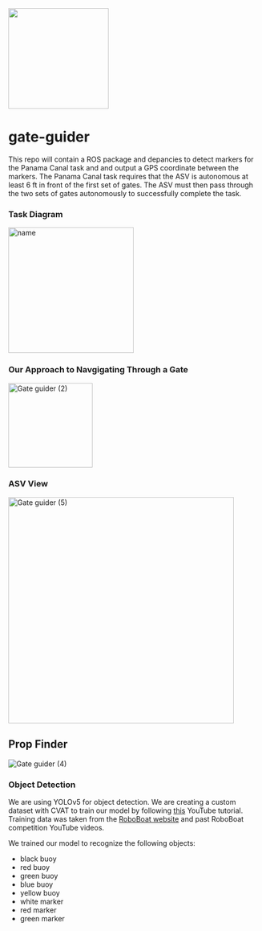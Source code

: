<img src="https://user-images.githubusercontent.com/92492605/201941889-f4a18508-506d-4b2e-bd12-ac9e4553c2b9.png" width="200" height="200" />

# gate-guider

This repo will contain a ROS package and depancies to detect markers for the Panama Canal task and and output a GPS coordinate between the markers. The Panama Canal task requires that the ASV is autonomous at least 6 ft in front of the first set of gates. The ASV must then pass through the two sets of gates autonomously to successfully complete the task.

### Task Diagram

<img width="250" alt="name" src="https://user-images.githubusercontent.com/90921913/218113264-a1950a63-6b9e-47cd-97b8-9a09e15f3a64.png">

### Our Approach to Navgigating Through a Gate
<img width="168" alt="Gate guider (2)" src="https://user-images.githubusercontent.com/90921913/218120101-fbbb201d-221b-476f-aaef-461a2740ebe4.png">

### ASV View
<img width="450" alt="Gate guider (5)" src="https://user-images.githubusercontent.com/90921913/218119700-2aeac8f8-c393-4f90-a469-4437ca8de756.png">


## Prop Finder

![Gate guider (4)](https://user-images.githubusercontent.com/90921913/218108712-39d3538a-af41-429b-a17b-d92df176a49f.png) 


### Object Detection

We are using YOLOv5 for object detection. We are creating a custom dataset with CVAT to train our model by following [this](https://www.youtube.com/watch?v=OMgQ2JzOAWA) YouTube tutorial. Training data was taken from the [RoboBoat website](https://roboboat.org) and past RoboBoat competition YouTube videos. 

We trained our model to recognize the following objects:
- black buoy
- red buoy 
- green buoy
- blue buoy
- yellow buoy
- white marker
- red marker
- green marker
